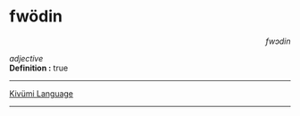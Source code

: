 
# fwödin

<div align="right"><i>fwɔdin</i></div>

*adjective*  
**Definition :** true  

---

[Kivümi Language](../README.md)

---
